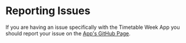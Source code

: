 # Reporting Issues

If you are having an issue specifically with the Timetable Week App you should report your issue on the [App's GitHub Page](https://github.com/RTWA/App-TimetableWeek).
